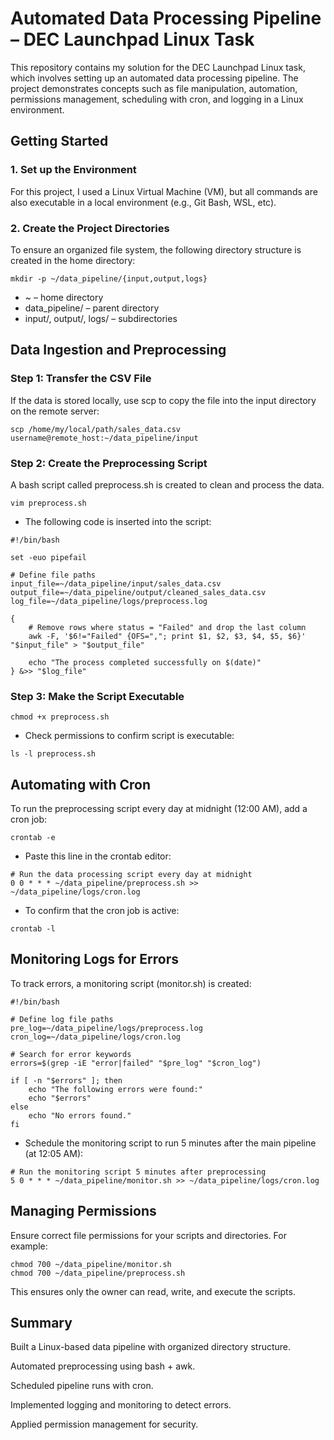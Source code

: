 # Automated Data Processing Pipeline – DEC Launchpad Linux Task
This repository contains my solution for the DEC Launchpad Linux task, which involves setting up an automated data processing pipeline.
The project demonstrates concepts such as file manipulation, automation, permissions management, scheduling with cron, and logging in a Linux environment.

## Getting Started
### 1. Set up the Environment

For this project, I used a Linux Virtual Machine (VM), but all commands are also executable in a local environment (e.g., Git Bash, WSL, etc).

### 2. Create the Project Directories

To ensure an organized file system, the following directory structure is created in the home directory:

```shell
mkdir -p ~/data_pipeline/{input,output,logs}
```

- ~ – home directory
- data_pipeline/ – parent directory
- input/, output/, logs/ – subdirectories  
  
## Data Ingestion and Preprocessing
### Step 1: Transfer the CSV File

If the data is stored locally, use scp to copy the file into the input directory on the remote server:
```shell
scp /home/my/local/path/sales_data.csv username@remote_host:~/data_pipeline/input
```
### Step 2: Create the Preprocessing Script

A bash script called preprocess.sh is created to clean and process the data.
```shell
vim preprocess.sh
```
- The following code is inserted into the script:

```shell
#!/bin/bash

set -euo pipefail

# Define file paths
input_file=~/data_pipeline/input/sales_data.csv
output_file=~/data_pipeline/output/cleaned_sales_data.csv
log_file=~/data_pipeline/logs/preprocess.log

{
    # Remove rows where status = "Failed" and drop the last column
    awk -F, '$6!="Failed" {OFS=","; print $1, $2, $3, $4, $5, $6}' "$input_file" > "$output_file"

    echo "The process completed successfully on $(date)"
} &>> "$log_file"
```
### Step 3: Make the Script Executable
```shell
chmod +x preprocess.sh
```
  - Check permissions to confirm script is executable:
```shell
ls -l preprocess.sh
```

## Automating with Cron

To run the preprocessing script every day at midnight (12:00 AM), add a cron job:
```shell
crontab -e
```
- Paste this line in the crontab editor:
```shell
# Run the data processing script every day at midnight
0 0 * * * ~/data_pipeline/preprocess.sh >> ~/data_pipeline/logs/cron.log
```

- To confirm that the  cron job is active:
```shell
crontab -l
```

## Monitoring Logs for Errors

To track errors, a monitoring script (monitor.sh) is created:
```shell
#!/bin/bash

# Define log file paths
pre_log=~/data_pipeline/logs/preprocess.log
cron_log=~/data_pipeline/logs/cron.log

# Search for error keywords
errors=$(grep -iE "error|failed" "$pre_log" "$cron_log")

if [ -n "$errors" ]; then
    echo "The following errors were found:"
    echo "$errors"
else
    echo "No errors found."
fi
```

- Schedule the monitoring script to run 5 minutes after the main pipeline (at 12:05 AM):
```shell
# Run the monitoring script 5 minutes after preprocessing
5 0 * * * ~/data_pipeline/monitor.sh >> ~/data_pipeline/logs/cron.log
```

## Managing Permissions

Ensure correct file permissions for your scripts and directories. For example:
```shell
chmod 700 ~/data_pipeline/monitor.sh
chmod 700 ~/data_pipeline/preprocess.sh
```

This ensures only the owner can read, write, and execute the scripts.

## Summary

Built a Linux-based data pipeline with organized directory structure.

Automated preprocessing using bash + awk.

Scheduled pipeline runs with cron.

Implemented logging and monitoring to detect errors.

Applied permission management for security.



